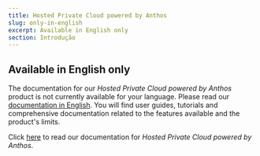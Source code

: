 ```yaml
---
title: Hosted Private Cloud powered by Anthos
slug: only-in-english
excerpt: Available in English only
section: Introdução
---
```


## Available in English only

The documentation for our *Hosted Private Cloud powered by Anthos* product is not currently available for your language. Please read our [documentation in English](https://docs.ovh.com/gb/en/hosted-private-cloud-anthos/). You will find user guides, tutorials and comprehensive documentation related to the features available and the product's limits.

Click [here](https://docs.ovh.com/gb/en/hosted-private-cloud-anthos/) to read our documentation for *Hosted Private Cloud powered by Anthos*.